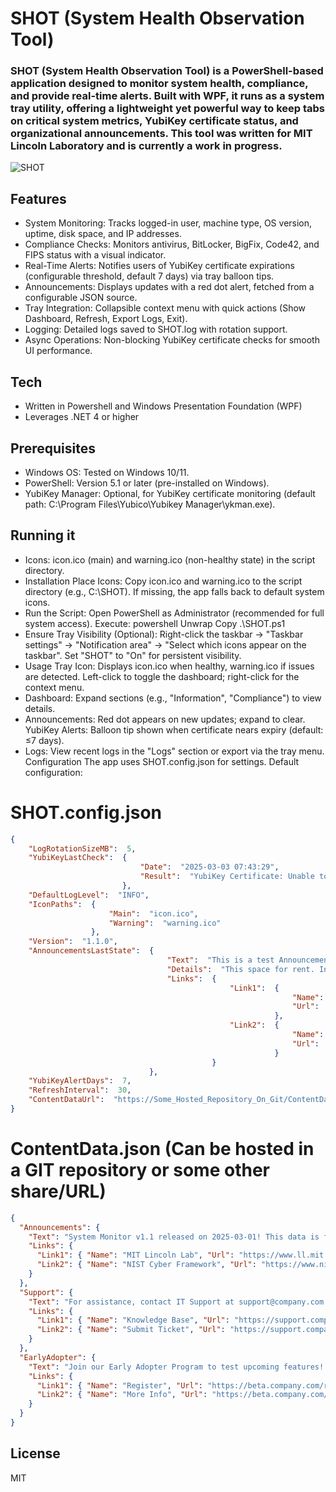 # SHOT (System Health Observation Tool)
### SHOT (System Health Observation Tool) is a PowerShell-based application designed to monitor system health, compliance, and provide real-time alerts. Built with WPF, it runs as a system tray utility, offering a lightweight yet powerful way to keep tabs on critical system metrics, YubiKey certificate status, and organizational announcements. This tool was written for MIT Lincoln Laboratory and is currently a work in progress.

![SHOT](https://github.com/user-attachments/assets/373ccb4a-a96e-46eb-9f8c-935cb466a3c2)


## Features

- System Monitoring: Tracks logged-in user, machine type, OS version, uptime, disk space, and IP addresses.
- Compliance Checks: Monitors antivirus, BitLocker, BigFix, Code42, and FIPS status with a visual indicator.
- Real-Time Alerts: Notifies users of YubiKey certificate expirations (configurable threshold, default 7 days) via tray       balloon tips.
- Announcements: Displays updates with a red dot alert, fetched from a configurable JSON source.
- Tray Integration: Collapsible context menu with quick actions (Show Dashboard, Refresh, Export Logs, Exit).
- Logging: Detailed logs saved to SHOT.log with rotation support.
- Async Operations: Non-blocking YubiKey certificate checks for smooth UI performance.

## Tech

- Written in Powershell and Windows Presentation Foundation (WPF)
- Leverages .NET 4 or higher

## Prerequisites
- Windows OS: Tested on Windows 10/11. 
- PowerShell: Version 5.1 or later (pre-installed on Windows). 
- YubiKey Manager: Optional, for YubiKey certificate monitoring (default path: C:\Program Files\Yubico\Yubikey       Manager\ykman.exe).

## Running it
- Icons: icon.ico (main) and warning.ico (non-healthy state) in the script directory.
- Installation Place Icons: Copy icon.ico and warning.ico to the script directory (e.g., C:\SHOT). If missing, the app falls back to default system icons.
- Run the Script: Open PowerShell as Administrator (recommended for full system access). Execute: powershell Unwrap Copy .\SHOT.ps1
- Ensure Tray Visibility (Optional): Right-click the taskbar → "Taskbar settings" → "Notification area" → "Select which icons appear on the taskbar". Set "SHOT" to "On" for persistent visibility.
- Usage Tray Icon: Displays icon.ico when healthy, warning.ico if issues are detected. Left-click to toggle the dashboard; right-click for the context menu. 
- Dashboard: Expand sections (e.g., "Information", "Compliance") to view details. 
- Announcements: Red dot appears on new updates; expand to clear. YubiKey Alerts: Balloon tip shown when certificate nears expiry (default: ≤7 days). 
- Logs: View recent logs in the "Logs" section or export via the tray menu. Configuration The app uses SHOT.config.json for settings. Default configuration:

# SHOT.config.json
```json
{
    "LogRotationSizeMB":  5,
    "YubiKeyLastCheck":  {
                             "Date":  "2025-03-03 07:43:29",
                             "Result":  "YubiKey Certificate: Unable to determine expiry date - No certificate found in slots 9a, 9c, 9d, or 9e"
                         },
    "DefaultLogLevel":  "INFO",
    "IconPaths":  {
                      "Main":  "icon.ico",
                      "Warning":  "warning.ico"
                  },
    "Version":  "1.1.0",
    "AnnouncementsLastState":  {
                                   "Text":  "This is a test Announcement. Written on 3/3/2025.",
                                   "Details":  "This space for rent. Inquire within.",
                                   "Links":  {
                                                 "Link1":  {
                                                               "Name":  "MITLL Website",
                                                               "Url":  "https://www.ll.mit.edu/"
                                                           },
                                                 "Link2":  {
                                                               "Name":  "NIST Cyberframework Website",
                                                               "Url":  "https://www.nist.gov/cyberframework"
                                                           }
                                             }
                               },
    "YubiKeyAlertDays":  7,
    "RefreshInterval":  30,
    "ContentDataUrl":  "https://Some_Hosted_Repository_On_Git/ContentData.json"
}
```
# ContentData.json (Can be hosted in a GIT repository or some other share/URL)
```json
{
  "Announcements": {
    "Text": "System Monitor v1.1 released on 2025-03-01! This data is from the JSON on GIT.",
    "Links": {
      "Link1": { "Name": "MIT Lincoln Lab", "Url": "https://www.ll.mit.edu/" },
      "Link2": { "Name": "NIST Cyber Framework", "Url": "https://www.nist.gov/cyberframework" }
    }
  },
  "Support": {
    "Text": "For assistance, contact IT Support at support@company.com or call 1-800-555-1234.",
    "Links": {
      "Link1": { "Name": "Knowledge Base", "Url": "https://support.company.com/knowledge-base" },
      "Link2": { "Name": "Submit Ticket", "Url": "https://support.company.com/submit-ticket" }
    }
  },
  "EarlyAdopter": {
    "Text": "Join our Early Adopter Program to test upcoming features! Sign up now.",
    "Links": {
      "Link1": { "Name": "Register", "Url": "https://beta.company.com/register" },
      "Link2": { "Name": "More Info", "Url": "https://beta.company.com/details" }
    }
  }
}
```

## License

MIT

